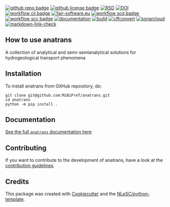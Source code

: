 [![github repo badge](https://img.shields.io/badge/github-repo-000.svg?logo=github&labelColor=gray&color=blue)](https://github.com/MiBiPreT/anatrans) [![github license badge](https://img.shields.io/github/license/MiBiPreT/anatrans)](https://github.com/MiBiPreT/anatrans) [![RSD](https://img.shields.io/badge/rsd-anatrans-00a3e3.svg)](https://www.research-software.nl/software/anatrans) [![DOI](https://zenodo.org/badge/DOI/10.5281/zenodo.10877886.svg)](https://doi.org/10.5281/zenodo.10877886) [![workflow cii badge](https://bestpractices.coreinfrastructure.org/projects/8710/badge)](https://bestpractices.coreinfrastructure.org/projects/8710) [![fair-software.eu](https://img.shields.io/badge/fair--software.eu-%E2%97%8F%20%20%E2%97%8F%20%20%E2%97%8F%20%20%E2%97%8F%20%20%E2%97%8F-green)](https://fair-software.eu) [![workflow scq badge](https://sonarcloud.io/api/project_badges/measure?project=MiBiPreT_anatrans&metric=alert_status)](https://sonarcloud.io/dashboard?id=MiBiPreT_anatrans) [![workflow scc badge](https://sonarcloud.io/api/project_badges/measure?project=MiBiPreT_anatrans&metric=coverage)](https://sonarcloud.io/dashboard?id=MiBiPreT_anatrans) [![documentation](https://github.com/MiBiPreT/anatrans/actions/workflows/documentation.yml/badge.svg)](https://mibipret.github.io/anatrans) [![build](https://github.com/MiBiPreT/anatrans/actions/workflows/build.yml/badge.svg)](https://github.com/MiBiPreT/anatrans/actions/workflows/build.yml) [![cffconvert](https://github.com/MiBiPreT/anatrans/actions/workflows/cffconvert.yml/badge.svg)](https://github.com/MiBiPreT/anatrans/actions/workflows/cffconvert.yml) [![sonarcloud](https://github.com/MiBiPreT/anatrans/actions/workflows/sonarcloud.yml/badge.svg)](https://github.com/MiBiPreT/anatrans/actions/workflows/sonarcloud.yml) [![markdown-link-check](https://github.com/MiBiPreT/anatrans/actions/workflows/markdown-link-check.yml/badge.svg)](https://github.com/MiBiPreT/anatrans/actions/workflows/markdown-link-check.yml)

## How to use anatrans

A collection of analytical and semi-semianalytical solutions for hydrogeological transport phenomena

## Installation

To install anatrans from GitHub repository, do:

```console
git clone git@github.com:MiBiPreT/anatrans.git
cd anatrans
python -m pip install .
```

## Documentation

[See the full `anatrans` documentation here](https://mibipret.github.io/anatrans/)

## Contributing

If you want to contribute to the development of anatrans,
have a look at the [contribution guidelines](CONTRIBUTING.md).

## Credits

This package was created with [Cookiecutter](https://github.com/audreyr/cookiecutter) and the [NLeSC/python-template](https://github.com/NLeSC/python-template).
